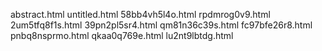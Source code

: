 abstract.html
untitled.html
58bb4vh5l4o.html
rpdmrog0v9.html
2um5tfq8f1s.html
39pn2pl5sr4.html
qm81n36c39s.html
fc97bfe26r8.html
pnbq8nsprmo.html
qkaa0q769e.html
lu2nt9lbtdg.html